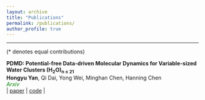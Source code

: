 ```yaml
---
layout: archive
title: "Publications"
permalink: /publications/
author_profile: true
---
```


---
(* denotes equal contributions)  

**PDMD: Potential-free Data-driven Molecular Dynamics for Variable-sized Water Clusters (H<sub>2</sub>O)<sub>n ≤ 21</sub>**  
**Hongyu Yan**, Qi Dai, Yong Wei, Minghan Chen, Hanning Chen   
<span style="color:green; font-style:italic">Arxiv</span>   
| [paper](https://arxiv.org/abs/2412.04442)
| [code](https://github.com/TACC/PDMD/tree/main?tab=readme-ov-file) |
